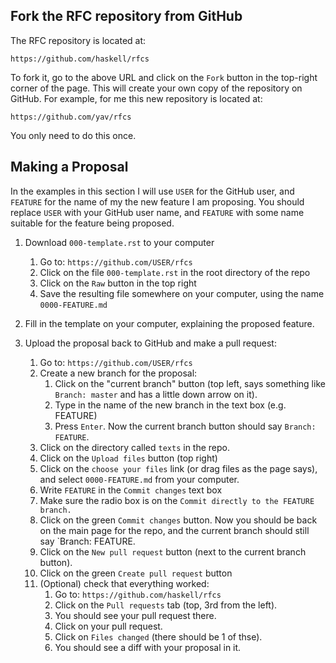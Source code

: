 Fork the RFC repository from GitHub
-----------------------------------

The RFC repository is located at:

    https://github.com/haskell/rfcs

To fork it, go to the above URL and click on the `Fork` button in the
top-right corner of the page.  This will create your own copy of the repository
on GitHub.  For example, for me this new repository is located at:

    https://github.com/yav/rfcs

You only need to do this once.


Making a Proposal
-----------------

In the examples in this section I will use `USER` for the GitHub user,
and `FEATURE` for the name of my the new feature I am proposing.
You should replace `USER` with your GitHub user name, and `FEATURE` with
some name suitable for the feature being proposed.

  1. Download `000-template.rst` to your computer
      1. Go to: `https://github.com/USER/rfcs`
      1. Click on the file `000-template.rst` in the root directory of the repo
      2. Click on the `Raw` button in the top right
      3. Save the resulting file somewhere on your computer,
         using the name `0000-FEATURE.md`

  2. Fill in the template on your computer, explaining the proposed feature.

  3. Upload the proposal back to GitHub and make a pull request:
      1. Go to: `https://github.com/USER/rfcs`
      2. Create a new branch for the proposal:
         1. Click on the "current branch" button (top left, says something
            like `Branch: master` and has a little down arrow on it).
         2. Type in the name of the new branch in the text box
            (e.g. FEATURE)
         3. Press `Enter`.  Now the current branch button should say
            `Branch: FEATURE`.
      3. Click on the directory called `texts` in the repo.
      4. Click on the `Upload files` button (top right)
      5. Click on the `choose your files` link (or drag files as the page says), and select `0000-FEATURE.md` from your computer.
      6. Write `FEATURE` in the `Commit changes` text box
      7. Make sure the radio box is on the
        `Commit directly to the FEATURE branch.`
      8. Click on the green `Commit changes` button.
         Now you should be back on the main page for the repo, and the
         current branch should still say `Branch: FEATURE.
      9. Click on the `New pull request` button
          (next to the current branch button).
      10. Click on the green `Create pull request` button
      11. (Optional) check that everything worked:
          1. Go to: `https://github.com/haskell/rfcs`
          2. Click on the `Pull requests` tab (top, 3rd from the left).
          3. You should see your pull request there.
          4. Click on your pull request.
          5. Click on `Files changed` (there should be 1 of thse).
          6. You should see a diff with your proposal in it.











